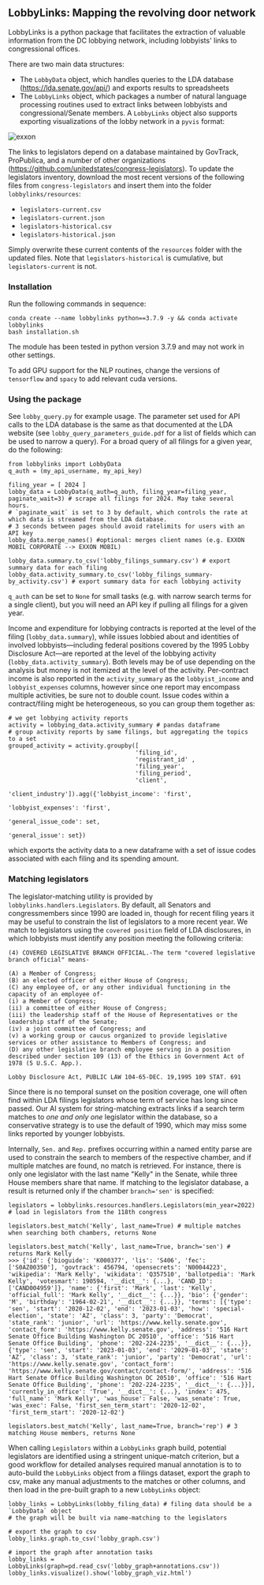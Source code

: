 ## LobbyLinks: Mapping the revolving door network

LobbyLinks is a python package that facilitates the extraction of valuable information from the DC lobbying network, including lobbyists' links to congressional offices.

There are two main data structures: 
* The `LobbyData` object, which handles queries to the LDA database (https://lda.senate.gov/api/) and exports results to spreadsheets
* The `LobbyLinks` object, which packages a number of natural language processing routines used to extract links between lobbyists and congressional/Senate members. A `LobbyLinks` object also supports exporting visualizations of the lobby network in a `pyvis` format:

![exxon](https://github.com/user-attachments/assets/13d997a1-4c83-47e3-92b2-8119b6737ccf)

The links to legislators depend on a database maintained by GovTrack, ProPublica, and a number of other organizations (https://github.com/unitedstates/congress-legislators). To update the legislators inventory, download the most recent versions of the following files from `congress-legislators` and insert them into the folder `lobbylinks/resources`:

* `legislators-current.csv`
* `legislators-current.json`
* `legislators-historical.csv`
* `legislators-historical.json`

 Simply overwrite these current contents of the `resources` folder with the updated files. Note that `legislators-historical` is cumulative, but `legislators-current` is not.

### Installation
Run the following commands in sequence:
```
conda create --name lobbylinks python==3.7.9 -y && conda activate lobbylinks
bash installation.sh
```
The module has been tested in python version 3.7.9 and may not work in other settings.

To add GPU support for the NLP routines, change the versions of `tensorflow` and `spacy` to add relevant cuda versions.

### Using the package

See `lobby_query.py` for example usage. The parameter set used for API calls to the LDA database is the same as that documented at the LDA website (see `lobby_query_parameters_guide.pdf` for a list of fields which can be used to narrow a query). For a broad query of all filings for a given year, do the following:
```
from lobbylinks import LobbyData
q_auth = (my_api_username, my_api_key)

filing_year = [ 2024 ]
lobby_data = LobbyData(q_auth=q_auth, filing_year=filing_year, paginate_wait=3) # scrape all filings for 2024. May take several hours.
# `paginate_wait` is set to 3 by default, which controls the rate at which data is streamed from the LDA database.
# 3 seconds between pages should avoid ratelimits for users with an API key
lobby_data.merge_names() #optional: merges client names (e.g. EXXON MOBIL CORPORATE --> EXXON MOBIL)

lobby_data.summary.to_csv('lobby_filings_summary.csv') # export summary data for each filing
lobby_data.activity_summary.to_csv('lobby_filings_summary-by_activity.csv') # export summary data for each lobbying activity
```
`q_auth` can be set to `None` for small tasks (e.g. with narrow search terms for a single client), but you will need an API key if pulling all filings for a given year.

Income and expenditure for lobbying contracts is reported at the level of the filing (`lobby_data.summary`), while issues lobbied about and identities of involved lobbyists—including federal positions covered by the 1995 Lobby Disclosure Act—are reported at the level of the lobbying activity (`lobby_data.activity_summary`). Both levels may be of use depending on the analysis but money is not itemized at the level of the activity. Per-contract income is also reported in the `activity_summary` as the `lobbyist_income` and `lobbyist_expenses` columns, however since one report may encompass multiple activities, be sure not to double count. Issue codes within a contract/filing might be heterogeneous, so you can group them together as:
```
# we get lobbying activity reports
activity = lobbying_data.activity_summary # pandas dataframe
# group activity reports by same filings, but aggregating the topics to a set
grouped_activity = activity.groupby([
                                    'filing_id',
                                    'registrant_id' ,
                                    'filing_year',
                                    'filing_period',
                                    'client',
                                    'client_industry']).agg({'lobbyist_income': 'first',
                                                             'lobbyist_expenses': 'first',
                                                             'general_issue_code': set,
                                                             'general_issue': set})
```
which exports the activity data to a new dataframe with a set of issue codes associated with each filing and its spending amount.

### Matching legislators

The legislator-matching utility is provided by `lobbylinks.handlers.Legislators`. By default, all Senators and congressmembers since 1990 are loaded in, though for recent filing years it may be useful to constrain the list of legislators to a more recent year. We match to legislators using the `covered position` field of LDA disclosures, in which lobbyists must identify any position meeting the following criteria:
```
(4) COVERED LEGISLATIVE BRANCH OFFICIAL.-The term "covered legislative branch official" means-

(A) a Member of Congress;
(B) an elected officer of either House of Congress;
(C) any employee of, or any other individual functioning in the capacity of an employee of-
(i) a Member of Congress;
(ii) a committee of either House of Congress;
(iii) the leadership staff of the House of Representatives or the leadership staff of the Senate;
(iv) a joint committee of Congress; and
(v) a working group or caucus organized to provide legislative services or other assistance to Members of Congress; and
(D) any other legislative branch employee serving in a position described under section 109 (13) of the Ethics in Government Act of 1978 (5 U.S.C. App.).

Lobby Disclosure Act, PUBLIC LAW 104-65-DEC. 19,1995 109 STAT. 691
```
Since there is no temporal sunset on the position coverage, one will often find within LDA filings legislators whose term of service has long since passed. Our AI system for string-matching extracts links if a search term matches to *one and only one* legislator within the database, so a conservative strategy is to use the default of 1990, which may miss some links reported by younger lobbyists.

Internally, `Sen.` and `Rep.` prefixes occurring within a named entity parse are used to constrain the search to members of the respective chamber, and if multiple matches are found, no match is retrieved. For instance, there is only one legislator with the last name "Kelly" in the Senate, while three House members share that name. If matching to the legislator database, a result is returned only if the chamber `branch='sen'` is specified:
```
legislators = lobbylinks.resources.handlers.Legislators(min_year=2022) # load in legislators from the 118th congress

legislators.best_match('Kelly', last_name=True) # multiple matches when searching both chambers, returns None

legislators.best_match('Kelly', last_name=True, branch='sen') # returns Mark Kelly
>>> {'id': {'bioguide': 'K000377', 'lis': 'S406', 'fec': ['S0AZ00350'], 'govtrack': 456794, 'opensecrets': 'N00044223', 'wikipedia': 'Mark Kelly', 'wikidata': 'Q357510', 'ballotpedia': 'Mark Kelly', 'votesmart': 190594, '__dict__': {...}, 'CAND_ID': ['CAND004959']}, 'name': {'first': 'Mark', 'last': 'Kelly', 'official_full': 'Mark Kelly', '__dict__': {...}}, 'bio': {'gender': 'M', 'birthday': '1964-02-21', '__dict__': {...}}, 'terms': [{'type': 'sen', 'start': '2020-12-02', 'end': '2023-01-03', 'how': 'special-election', 'state': 'AZ', 'class': 3, 'party': 'Democrat', 'state_rank': 'junior', 'url': 'https://www.kelly.senate.gov', 'contact_form': 'https://www.kelly.senate.gov', 'address': '516 Hart Senate Office Building Washington DC 20510', 'office': '516 Hart Senate Office Building', 'phone': '202-224-2235', '__dict__': {...}}, {'type': 'sen', 'start': '2023-01-03', 'end': '2029-01-03', 'state': 'AZ', 'class': 3, 'state_rank': 'junior', 'party': 'Democrat', 'url': 'https://www.kelly.senate.gov', 'contact_form': 'https://www.kelly.senate.gov/contact/contact-form/', 'address': '516 Hart Senate Office Building Washington DC 20510', 'office': '516 Hart Senate Office Building', 'phone': '202-224-2235', '__dict__': {...}}], 'currently_in_office': 'True', '__dict__': {...}, 'index': 475, 'full_name': 'Mark Kelly', 'was_house': False, 'was_senate': True, 'was_exec': False, 'first_sen_term_start': '2020-12-02', 'first_term_start': '2020-12-02'}

legislators.best_match('Kelly', last_name=True, branch='rep') # 3 matching House members, returns None
```
When calling `Legislators` within a `LobbyLinks` graph build, potential legislators are identified using a stringent unique-match criterion, but a good workflow for detailed analyses required manual annotation is to to auto-build the `LobbyLinks` object from a filings dataset, export the graph to csv, make any manual adjustments to the matches or other columns, and then load in the pre-built graph to a new `LobbyLinks` object:
```
lobby_links = LobbyLinks(lobby_filing_data) # filing data should be a `LobbyData` object
# the graph will be built via name-matching to the legislators

# export the graph to csv
lobby_links.graph.to_csv('lobby_graph.csv')

# import the graph after annotation tasks
lobby_links = LobbyLinks(graph=pd.read_csv('lobby_graph+annotations.csv'))
lobby_links.visualize().show('lobby_graph_viz.html')
```



